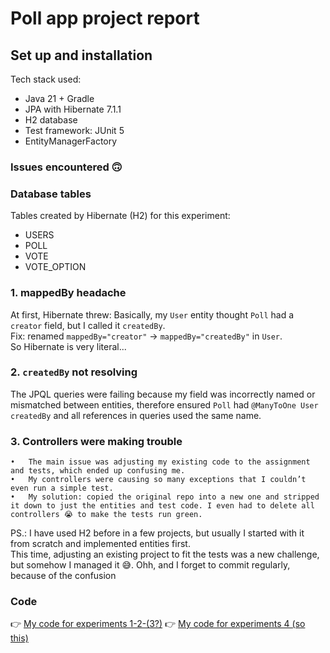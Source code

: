 # Poll app project report

## Set up and installation
Tech stack used:
- Java 21 + Gradle
- JPA with Hibernate 7.1.1
- H2 database
- Test framework: JUnit 5
- EntityManagerFactory

### Issues encountered 🙃
### Database tables
Tables created by Hibernate (H2) for this experiment:
- USERS
- POLL
- VOTE
- VOTE_OPTION

### 1. mappedBy headache
At first, Hibernate threw:
Basically, my `User` entity thought `Poll` had a `creator` field, but I called it `createdBy`.  
Fix: renamed `mappedBy="creator"` → `mappedBy="createdBy"` in `User`.  
So Hibernate is very literal...

### 2. `createdBy` not resolving
The JPQL queries were failing because my field was incorrectly named or mismatched between entities, therefore ensured `Poll` had `@ManyToOne User createdBy` and all references in queries used the same name.

### 3. Controllers were making trouble
	•	The main issue was adjusting my existing code to the assignment and tests, which ended up confusing me.
	•	My controllers were causing so many exceptions that I couldn’t even run a simple test.
	•	My solution: copied the original repo into a new one and stripped it down to just the entities and test code. I even had to delete all controllers 😭 to make the tests run green.

PS.: I have used H2 before in a few projects, but usually I started with it from scratch and implemented entities first.  
This time, adjusting an existing project to fit the tests was a new challenge, but somehow I managed it 😅.
Ohh, and I forget to commit regularly, because of the confusion

### Code
👉 [My code for experiments 1-2-(3?)](https://github.com/enikoandrea123/poll-app)
👉 [My code for experiments 4 (so this)](https://github.com/enikoandrea123/poll-app-experiment4)

